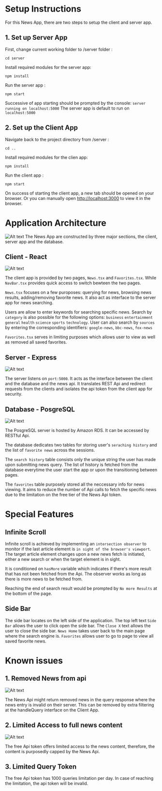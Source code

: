 
# Setup Instructions
For this News App, there are two steps to setup the client and server app.

## 1. Set up Server App
First, change current working folder to /server folder :
```
cd server
```
Install required modules for the server app:
```
npm install
```
Run the server app :
```
npm start
```
Successive of app starting should be prompted by the console: `server running on localhost:5000`
The server app is default to run on `localhost:5000`

## 2. Set up the Client App
Navigate back to the project directory from /server :
```
cd ..
```
Install required modules for the clien app:
```
npm install
```

Run the client app :
```
npm start
```
On success of starting the client app, a new tab should be opened on your browser.
Or you can manually open [http://localhost:3000](http://localhost:3000) to view it in the browser.


# Application Architecture
![Alt text](NewsApp.png?raw=true "Title")
The News App are constructed by three major sections, the client, server app and the database.
## Client - React
![Alt text](NewsApp_Client.png?raw=true "Title")

The client app is provided by two pages, ``News.tsx`` and ``Favorites.tsx``. While ``NavBar.tsx`` provides quick access to switch bewteen the two pages.

``News.tsx`` focuses on a few puroposes: querying for news, browsing news results, adding/removing favorite news. It also act as interface to the server app for news searching. 

Users are allow to enter keywords for searching specific news. Search by `category` is also possible for the following options: `business` `entertainment` `general` `health` `science` `sports` `technology`. User can also search by `sources` by entering the corresponding identifiers: `google-news`, `bbc-news`, `fox-news`

``Favorites.tsx`` serves in limiting purposes which allows user to view as well as removed all saved favorites. 

## Server - Express
![Alt text](NewsApp_Server.png?raw=true "Title")

The server listens on `port:5000`. It acts as the interface between the client and the database and the news api. It translates REST Api and redirect requests from the clients and isolates the api token from the client app for security.

## Database - PosgreSQL
![Alt text](NewsApp_Database.png?raw=true "Title")

The PosgreSQL server is hosted by Amazon RDS. It can be accessed by RESTful Api.

The database dedicates two tables for storing user's `seraching history` and the list of `favorite news` across the sessions.

The `search history` table consists only the unique string the user has made upon submitting news query. The list of history is fetched from the database everytime the user start the app or upon the transitioning between pages.

The `favorites` table purposely stored all the neccessary info for news viewing. It aims to reduce the number of Api calls to fetch the specific news due to the limitation on the free tier of the News Api token. 

# Special Features

## Infinite Scroll
Infinite scroll is achieved by implementing an `intersection observer` to monitor if the last article element is `in sight of the browser's viewport`. The target article element changes upon a new news fetch is initiated, either a new search or when the target element is in sight.

It is conditioned on `hasMore` variable which indicates if there's more result that has not been fetched from the Api. The observer works as long as there is more news to be fetched from.

Reaching the end of search result would be prompted by `No more Results` at the bottom of the page.
## Side Bar
The side bar locates on the left side of the application. The top left text `Side Bar` allows the user to click open the side bar. The `Close X` text allows the user to close the side bar. `News Home` takes user back to the main page where the search engine is. `Favorites` allows user to go to page to view all saved favorite news.

# Known issues
## 1. Removed News from api
![Alt text](Known_issue_1.png?raw=true "Title")

The News Api might return removed news in the query response where the news entry is invalid on their server. This can be removed by extra filtering at the handleQuery interface on the Client App.

## 2. Limited Access to full news content
![Alt text](Known_issue_2.png?raw=true "Title")

The free Api token offers limited access to the news content, therefore, the content is purposedly capped by the News Api.

## 3. Limited Query Token

The free Api token has 1000 queries limitation per day. In case of reaching the limitation, the api token will be invalid.